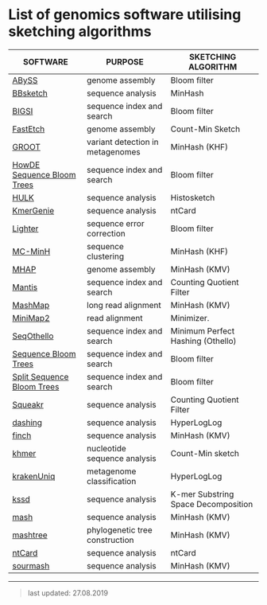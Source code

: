 # List of genomics software utilising sketching algorithms


| SOFTWARE                                                                  | PURPOSE                          | SKETCHING ALGORITHM                 |
| --------------------------------------------------------                  | -------------------------------- | ----------------------------------- |
| [ABySS](https://github.com/bcgsc/abyss)                                   | genome assembly                  | Bloom filter                        |
| [BBsketch](https://github.com/BioInfoTools/BBMap)                         | sequence analysis                | MinHash                             |
| [BIGSI](https://github.com/phelimb/bigsi)                                 | sequence index and search        | Bloom filter                        |
| [FastEtch](https://github.com/pghosh2/FastEtch)                           | genome assembly                  | Count-Min Sketch                    |
| [GROOT](https://github.com/will-rowe/groot)                               | variant detection in metagenomes | MinHash (KHF) |
| [HowDE Sequence Bloom Trees](https://github.com/medvedevgroup/HowDeSBT/)  | sequence index and search        | Bloom filter |
| [HULK](https://github.com/will-rowe/hulk)                | sequence analysis                | Histosketch                         |
| [KmerGenie](http://kmergenie.bx.psu.edu/)                | sequence analysis                | ntCard                              |
| [Lighter](https://github.com/mourisl/Lighter/)           | sequence error correction        | Bloom filter                        |
| [MC-MinH](https://cs.gmu.edu/~mlbio/MC-MinH/)            | sequence clustering              | MinHash (KHF)                       |
| [MHAP](https://github.com/marbl/MHAP)                    | genome assembly                  | MinHash (KMV)                       |
| [Mantis](https://github.com/splatlab/mantis)             | sequence index and search        | Counting Quotient Filter            |
| [MashMap](https://github.com/marbl/mashmap)              | long read alignment              | MinHash (KMV)                       |
| [MiniMap2](https://github.com/lh3/minimap2)              | read alignment                   | Minimizer.                    | 
| [SeqOthello](https://github.com/LiuBioinfo/SeqOthello)   | sequence index and search | Minimum Perfect Hashing (Othello)    |
| [Sequence Bloom Trees](https://github.com/Kingsford-Group/bloomtree) | sequence index and search | Bloom filter              |
| [Split Sequence Bloom Trees](https://github.com/Kingsford-Group/splitsbt) | sequence index and search | Bloom filter        |
| [Squeakr](https://github.com/splatlab/squeakr)           | sequence analysis                | Counting Quotient Filter            |
| [dashing](https://github.com/dnbaker/dashing)            | sequence analysis                | HyperLogLog                         |
| [finch](https://github.com/onecodex/finch-rs)            | sequence analysis                | MinHash (KMV)                       |
| [khmer](https://github.com/dib-lab/khmer)                | nucleotide sequence analysis     | Count-Min sketch                    |
| [krakenUniq](https://github.com/fbreitwieser/krakenuniq) | metagenome classification        | HyperLogLog                         |
| [kssd](https://github.com/yhg926/public_kssd)            | sequence analysis                | K-mer Substring Space Decomposition |
| [mash](https://github.com/marbl/Mash)                    | sequence analysis                | MinHash (KMV)                       |
| [mashtree](https://github.com/lskatz/mashtree)           | phylogenetic tree construction   | MinHash (KMV)                       |
| [ntCard](https://github.com/bcgsc/ntCard)                | sequence analysis                | ntCard                              |
| [sourmash](https://github.com/dib-lab/sourmash)          | sequence analysis                | MinHash (KMV)                       |


***

>last updated: 27.08.2019
